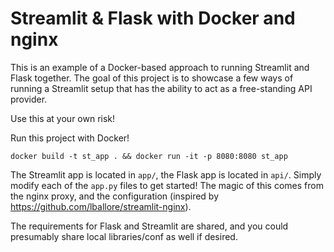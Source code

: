 # Streamlit & Flask with Docker and nginx

This is an example of a Docker-based approach to running Streamlit and Flask together. The goal of this project is to showcase a few ways of running a Streamlit setup that has the ability to act as a free-standing API provider. 

Use this at your own risk!

Run this project with Docker!

`docker build -t st_app . && docker run -it -p 8080:8080 st_app`

The Streamlit app is located in `app/`, the Flask app is located in `api/`. Simply modify each of the `app.py` files to get started! The magic of this comes from the nginx proxy, and the configuration (inspired by https://github.com/lballore/streamlit-nginx). 

The requirements for Flask and Streamlit are shared, and you could presumably share local libraries/conf as well if desired.